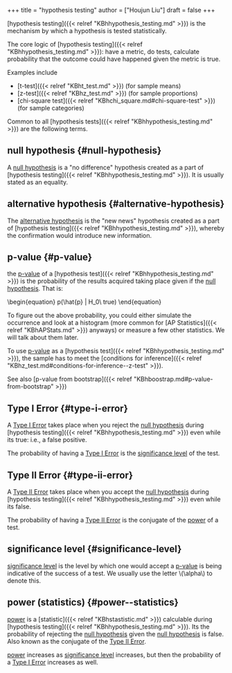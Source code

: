 +++
title = "hypothesis testing"
author = ["Houjun Liu"]
draft = false
+++

[hypothesis testing]({{< relref "KBhhypothesis_testing.md" >}}) is the mechanism by which a hypothesis is tested statistically.

The core logic of [hypothesis testing]({{< relref "KBhhypothesis_testing.md" >}}): have a metric, do tests, calculate probability that the outcome could have happened given the metric is true.

Examples include

-   [t-test]({{< relref "KBht_test.md" >}}) (for sample means)
-   [z-test]({{< relref "KBhz_test.md" >}}) (for sample proportions)
-   [chi-square test]({{< relref "KBhchi_square.md#chi-square-test" >}}) (for sample categories)

Common to all [hypothesis tests]({{< relref "KBhhypothesis_testing.md" >}}) are the following terms.


## null hypothesis {#null-hypothesis}

A [null hypothesis](#null-hypothesis) is a "no difference" hypothesis created as a part of [hypothesis testing]({{< relref "KBhhypothesis_testing.md" >}}). It is usually stated as an equality.


## alternative hypothesis {#alternative-hypothesis}

The [alternative hypothesis](#alternative-hypothesis) is the "new news" hypothesis created as a part of [hypothesis testing]({{< relref "KBhhypothesis_testing.md" >}}), whereby the confirmation would introduce new information.


## p-value {#p-value}

the [p-value](#p-value) of a [hypothesis test]({{< relref "KBhhypothesis_testing.md" >}}) is the probability of the results acquired taking place given if the [null hypothesis](#null-hypothesis). That is:

\begin{equation}
   p(\hat{p} | H\_0\ true)
\end{equation}

To figure out the above probability, you could either simulate the occurrence and look at a histogram (more common for [AP Statistics]({{< relref "KBhAPStats.md" >}}) anyways) or measure a few other statistics. We will talk about them later.

To use [p-value](#p-value) as a [hypothesis test]({{< relref "KBhhypothesis_testing.md" >}}), the sample has to meet the [conditions for inference]({{< relref "KBhz_test.md#conditions-for-inference--z-test" >}}).

See also [p-value from bootstrap]({{< relref "KBhboostrap.md#p-value-from-bootstrap" >}})


## Type I Error {#type-i-error}

A [Type I Error](#type-i-error) takes place when you reject the [null hypothesis](#null-hypothesis) during [hypothesis testing]({{< relref "KBhhypothesis_testing.md" >}}) even while its true: i.e., a false positive.

The probability of having a [Type I Error](#type-i-error) is the [significance level](#significance-level) of the test.


## Type II Error {#type-ii-error}

A [Type II Error](#type-ii-error) takes place when you accept the [null hypothesis](#null-hypothesis) during [hypothesis testing]({{< relref "KBhhypothesis_testing.md" >}}) even while its false.

The probability of having a [Type II Error](#type-ii-error) is the conjugate of the [power](#power--statistics) of a test.


## significance level {#significance-level}

[significance level](#significance-level) is the level by which one would accept a [p-value](#p-value) is being indicative of the success of a test. We usually use the letter \\(\alpha\\) to denote this.


## power (statistics) {#power--statistics}

[power](#power--statistics) is a [statistic]({{< relref "KBhstastistic.md" >}}) calculable during [hypothesis testing]({{< relref "KBhhypothesis_testing.md" >}}). Its the probability of rejecting the [null hypothesis](#null-hypothesis) given the [null hypothesis](#null-hypothesis) is false. Also known as the conjugate of the [Type II Error](#type-ii-error).

[power](#power--statistics) increases as [significance level](#significance-level) increases, but then the probability of a [Type I Error](#type-i-error) increases as well.
